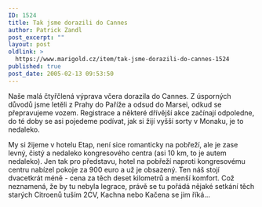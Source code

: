 ```yaml
---
ID: 1524
title: Tak jsme dorazili do Cannes
author: Patrick Zandl
post_excerpt: ""
layout: post
oldlink: >
  https://www.marigold.cz/item/tak-jsme-dorazili-do-cannes-1524
published: true
post_date: 2005-02-13 09:53:50
---
```

<p>Naše malá čtyřčlená výprava včera dorazila do Cannes. Z úsporných důvodů jsme letěli z Prahy do Paříže a odsud do Marsei, odkud se přepravujeme vozem. 
Registrace a některé dřívější akce začínají odpoledne, do té doby se asi pojedeme podívat, jak si žijí vyšší sorty v Monaku, je to nedaleko.</p>

<p>My si žijeme v hotelu Etap, není sice romanticky na pobřeží, ale je zase levný, čistý a nedaleko kongresového centra (asi 10 km, to je autem nedaleko). Jen tak pro představu, hotel na pobřeží naproti kongresovému centru nabízel pokoje za 900 euro a už je obsazený. Ten náš stojí dvacetkrát méně - cena za těch deset kilometrů a menší komfort. Což neznamená, že by tu nebyla legrace, právě se tu pořádá nějaké setkání těch starých Citroenů tuším 2CV, Kachna nebo Kačena se jim říká...
</p>
